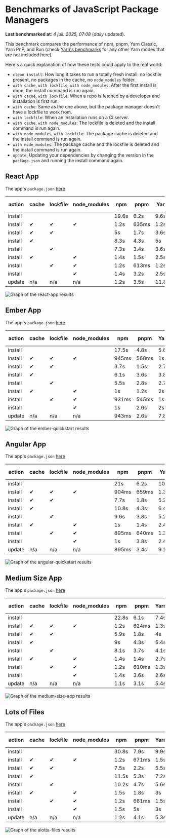 # Benchmarks of JavaScript Package Managers

**Last benchmarked at**: _4 juil. 2025, 07:08_ (_daily_ updated).

This benchmark compares the performance of npm, pnpm, Yarn Classic, Yarn PnP, and Bun (check [Yarn's benchmarks](https://yarnpkg.com/benchmarks) for any other Yarn modes that are not included here).

Here's a quick explanation of how these tests could apply to the real world:

- `clean install`: How long it takes to run a totally fresh install: no lockfile present, no packages in the cache, no `node_modules` folder.
- `with cache`, `with lockfile`, `with node_modules`: After the first install is done, the install command is run again.
- `with cache`, `with lockfile`: When a repo is fetched by a developer and installation is first run.
- `with cache`: Same as the one above, but the package manager doesn't have a lockfile to work from.
- `with lockfile`: When an installation runs on a CI server.
- `with cache`, `with node_modules`: The lockfile is deleted and the install command is run again.
- `with node_modules`, `with lockfile`: The package cache is deleted and the install command is run again.
- `with node_modules`: The package cache and the lockfile is deleted and the install command is run again.
- `update`: Updating your dependencies by changing the version in the `package.json` and running the install command again.

## React App

The app's `package.json` [here](./fixtures/react-app/package.json)

| action  | cache | lockfile | node_modules| npm | pnpm | Yarn | Yarn PnP | Bun |
| ---     | ---   | ---      | ---         | --- | ---  | ---  | ---      | --- |
| install |       |          |             | 19.6s | 6.2s | 9.6s | 2.6s | 1.7s |
| install | ✔     | ✔        | ✔           | 1.2s | 635ms | 1.2s | n/a | 39ms |
| install | ✔     | ✔        |             | 5s | 1.7s | 3.6s | 982ms | 472ms |
| install | ✔     |          |             | 8.3s | 4.3s | 5s | 2.2s | 455ms |
| install |       | ✔        |             | 7.3s | 3.4s | 3.6s | 973ms | 451ms |
| install | ✔     |          | ✔           | 1.4s | 1.5s | 2.5s | n/a | 41ms |
| install |       | ✔        | ✔           | 1.2s | 613ms | 1.2s | n/a | 36ms |
| install |       |          | ✔           | 1.4s | 3.2s | 2.5s | n/a | 35ms |
| update  | n/a | n/a | n/a | 1.2s | 3.5s | 11.8s | 3s | 36ms |

<img alt="Graph of the react-app results" src="results/img/react-app.svg" />

## Ember App

The app's `package.json` [here](./fixtures/ember-quickstart/package.json)

| action  | cache | lockfile | node_modules| npm | pnpm | Yarn | Yarn PnP | Bun |
| ---     | ---   | ---      | ---         | --- | ---  | ---  | ---      | --- |
| install |       |          |             | 17.5s | 4.8s | 5.6s | 2.2s | 1.4s |
| install | ✔     | ✔        | ✔           | 945ms | 568ms | 1s | n/a | 29ms |
| install | ✔     | ✔        |             | 3.7s | 1.5s | 2.7s | 862ms | 350ms |
| install | ✔     |          |             | 6.1s | 3.6s | 3.8s | 1.9s | 400ms |
| install |       | ✔        |             | 5.5s | 2.8s | 2.7s | 867ms | 349ms |
| install | ✔     |          | ✔           | 1s | 1.2s | 2s | n/a | 28ms |
| install |       | ✔        | ✔           | 931ms | 545ms | 1s | n/a | 26ms |
| install |       |          | ✔           | 1s | 2.6s | 2s | n/a | 26ms |
| update  | n/a | n/a | n/a | 943ms | 2.6s | 7.8s | 2.7s | 30ms |

<img alt="Graph of the ember-quickstart results" src="results/img/ember-quickstart.svg" />

## Angular App

The app's `package.json` [here](./fixtures/angular-quickstart/package.json)

| action  | cache | lockfile | node_modules| npm | pnpm | Yarn | Yarn PnP | Bun |
| ---     | ---   | ---      | ---         | --- | ---  | ---  | ---      | --- |
| install |       |          |             | 21s | 6.2s | 10.7s | 2.7s | 1.9s |
| install | ✔     | ✔        | ✔           | 904ms | 659ms | 1.3s | n/a | 32ms |
| install | ✔     | ✔        |             | 7.7s | 1.8s | 5.2s | 1.2s | 893ms |
| install | ✔     |          |             | 10.8s | 4.3s | 6.4s | 2.3s | 832ms |
| install |       | ✔        |             | 9.6s | 3.8s | 5.2s | 1.2s | 848ms |
| install | ✔     |          | ✔           | 1s | 1.4s | 2.4s | n/a | 29ms |
| install |       | ✔        | ✔           | 895ms | 640ms | 1.3s | n/a | 28ms |
| install |       |          | ✔           | 1s | 3.8s | 2.4s | n/a | 27ms |
| update  | n/a | n/a | n/a | 895ms | 3.4s | 9.1s | 2.5s | 34ms |

<img alt="Graph of the angular-quickstart results" src="results/img/angular-quickstart.svg" />

## Medium Size App

The app's `package.json` [here](./fixtures/medium-size-app/package.json)

| action  | cache | lockfile | node_modules| npm | pnpm | Yarn | Yarn PnP | Bun |
| ---     | ---   | ---      | ---         | --- | ---  | ---  | ---      | --- |
| install |       |          |             | 22.8s | 6.1s | 7.4s | 2.8s | 1.7s |
| install | ✔     | ✔        | ✔           | 1.2s | 624ms | 1.3s | n/a | 34ms |
| install | ✔     | ✔        |             | 5.9s | 1.8s | 4s | 1.1s | 492ms |
| install | ✔     |          |             | 9s | 4.3s | 5.4s | 2.4s | 486ms |
| install |       | ✔        |             | 8.1s | 3.7s | 4.1s | 1.1s | 481ms |
| install | ✔     |          | ✔           | 1.4s | 1.4s | 2.7s | n/a | 31ms |
| install |       | ✔        | ✔           | 1.2s | 610ms | 1.3s | n/a | 30ms |
| install |       |          | ✔           | 1.4s | 3.6s | 2.6s | n/a | 30ms |
| update  | n/a | n/a | n/a | 1.1s | 3.1s | 5.4s | 2.3s | 40ms |

<img alt="Graph of the medium-size-app results" src="results/img/medium-size-app.svg" />

## Lots of Files

The app's `package.json` [here](./fixtures/alotta-files/package.json)

| action  | cache | lockfile | node_modules| npm | pnpm | Yarn | Yarn PnP | Bun |
| ---     | ---   | ---      | ---         | --- | ---  | ---  | ---      | --- |
| install |       |          |             | 30.8s | 7.9s | 9.9s | 3.3s | 2.1s |
| install | ✔     | ✔        | ✔           | 1.2s | 671ms | 1.5s | n/a | 94ms |
| install | ✔     | ✔        |             | 7.5s | 2.2s | 5.5s | 1.3s | 745ms |
| install | ✔     |          |             | 11.5s | 5.3s | 7.2s | 2.8s | 750ms |
| install |       | ✔        |             | 10.2s | 4.7s | 5.6s | 1.3s | 738ms |
| install | ✔     |          | ✔           | 1.5s | 1.8s | 3s | n/a | 41ms |
| install |       | ✔        | ✔           | 1.2s | 661ms | 1.5s | n/a | 39ms |
| install |       |          | ✔           | 1.5s | 5s | 3s | n/a | 37ms |
| update  | n/a | n/a | n/a | 1.2s | 4.1s | 5.3s | 2.8s | 97ms |

<img alt="Graph of the alotta-files results" src="results/img/alotta-files.svg" />
